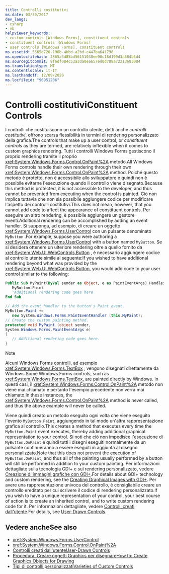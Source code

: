 ```yaml
---
title: Controlli costitutivi
ms.date: 03/30/2017
dev_langs:
- csharp
- vb
helpviewer_keywords:
- custom controls [Windows Forms], constituent controls
- constituent controls [Windows Forms]
- user controls [Windows Forms], constituent controls
ms.assetid: 5565e720-198b-4bbd-a2bd-c447ba641798
ms.openlocfilehash: 2865a3d85bd56151038ee90c18d199d3a584b5d4
ms.sourcegitcommit: 9f6df084c53a3da0ea657ed0d708a72213683084
ms.translationtype: MT
ms.contentlocale: it-IT
ms.lasthandoff: 12/09/2020
ms.locfileid: "96951206"
---
```

# <a name="constituent-controls"></a><span data-ttu-id="de543-102">Controlli costitutivi</span><span class="sxs-lookup"><span data-stu-id="de543-102">Constituent Controls</span></span>
<span data-ttu-id="de543-103">I controlli che costituiscono un controllo utente, detti anche *controlli costitutivi*, offrono scarsa flessibilità in termini di rendering personalizzato della grafica.</span><span class="sxs-lookup"><span data-stu-id="de543-103">The controls that make up a user control, or *constituent controls* as they are termed, are relatively inflexible when it comes to custom graphics rendering.</span></span> <span data-ttu-id="de543-104">Tutti i controlli Windows Forms gestiscono il proprio rendering tramite il proprio <xref:System.Windows.Forms.Control.OnPaint%2A> metodo.</span><span class="sxs-lookup"><span data-stu-id="de543-104">All Windows Forms controls handle their own rendering through their own <xref:System.Windows.Forms.Control.OnPaint%2A> method.</span></span> <span data-ttu-id="de543-105">Poiché questo metodo è protetto, non è accessibile allo sviluppatore e quindi non è possibile evitarne l'esecuzione quando il controllo viene disegnato.</span><span class="sxs-lookup"><span data-stu-id="de543-105">Because this method is protected, it is not accessible to the developer, and thus cannot be prevented from executing when the control is painted.</span></span> <span data-ttu-id="de543-106">Ciò non implica tuttavia che non sia possibile aggiungere codice per modificare l'aspetto dei controlli costitutivi.</span><span class="sxs-lookup"><span data-stu-id="de543-106">This does not mean, however, that you cannot add code to affect the appearance of constituent controls.</span></span> <span data-ttu-id="de543-107">Per eseguire un altro rendering, è possibile aggiungere un gestore eventi.</span><span class="sxs-lookup"><span data-stu-id="de543-107">Additional rendering can be accomplished by adding an event handler.</span></span> <span data-ttu-id="de543-108">Si supponga, ad esempio, di creare un oggetto <xref:System.Windows.Forms.UserControl> con un pulsante denominato `MyButton` .</span><span class="sxs-lookup"><span data-stu-id="de543-108">For example, suppose you were authoring a <xref:System.Windows.Forms.UserControl> with a button named `MyButton`.</span></span> <span data-ttu-id="de543-109">Se si desidera ottenere un ulteriore rendering oltre a quello fornito da <xref:System.Web.UI.WebControls.Button> , è necessario aggiungere codice al controllo utente simile al seguente:</span><span class="sxs-lookup"><span data-stu-id="de543-109">If you wished to have additional rendering beyond what was provided by the <xref:System.Web.UI.WebControls.Button>, you would add code to your user control similar to the following:</span></span>  
  
```vb  
Public Sub MyPaint(ByVal sender as Object, e as PaintEventArgs) Handles _  
   MyButton.Paint  
   'Additional rendering code goes here  
End Sub  
```  
  
```csharp  
// Add the event handler to the button's Paint event.  
MyButton.Paint +=
   new System.Windows.Forms.PaintEventHandler (this.MyPaint);  
// Create the custom painting method.  
protected void MyPaint (object sender,
System.Windows.Forms.PaintEventArgs e)  
{  
   // Additional rendering code goes here.  
}  
```  
  
> [!NOTE]
> <span data-ttu-id="de543-110">Alcuni Windows Forms controlli, ad esempio <xref:System.Windows.Forms.TextBox> , vengono disegnati direttamente da Windows.</span><span class="sxs-lookup"><span data-stu-id="de543-110">Some Windows Forms controls, such as <xref:System.Windows.Forms.TextBox>, are painted directly by Windows.</span></span> <span data-ttu-id="de543-111">In questi casi, il <xref:System.Windows.Forms.Control.OnPaint%2A> metodo non viene mai chiamato e pertanto l'esempio precedente non verrà mai chiamato.</span><span class="sxs-lookup"><span data-stu-id="de543-111">In these instances, the <xref:System.Windows.Forms.Control.OnPaint%2A> method is never called, and thus the above example will never be called.</span></span>  
  
 <span data-ttu-id="de543-112">Viene quindi creato un metodo eseguito ogni volta che viene eseguito l'evento `MyButton.Paint`, aggiungendo in tal modo un'altra rappresentazione grafica al controllo.</span><span class="sxs-lookup"><span data-stu-id="de543-112">This creates a method that executes every time the `MyButton.Paint` event executes, thereby adding additional graphical representation to your control.</span></span> <span data-ttu-id="de543-113">Si noti che ciò non impedisce l'esecuzione di `MyButton.OnPaint` e quindi tutti i disegni eseguiti normalmente da un pulsante continueranno a essere eseguiti in aggiunta al disegno personalizzato.</span><span class="sxs-lookup"><span data-stu-id="de543-113">Note that this does not prevent the execution of `MyButton.OnPaint`, and thus all of the painting usually performed by a button will still be performed in addition to your custom painting.</span></span> <span data-ttu-id="de543-114">Per informazioni dettagliate sulla tecnologia GDI+ e sul rendering personalizzato, vedere [Creazione di immagini grafiche con GDI+](../advanced/how-to-create-graphics-objects-for-drawing.md).</span><span class="sxs-lookup"><span data-stu-id="de543-114">For details about GDI+ technology and custom rendering, see the [Creating Graphical Images with GDI+](../advanced/how-to-create-graphics-objects-for-drawing.md).</span></span> <span data-ttu-id="de543-115">Per avere una rappresentazione univoca del controllo, è consigliabile creare un controllo ereditato per cui scrivere il codice di rendering personalizzato.</span><span class="sxs-lookup"><span data-stu-id="de543-115">If you wish to have a unique representation of your control, your best course of action is to create an inherited control, and to write custom rendering code for it.</span></span> <span data-ttu-id="de543-116">Per informazioni dettagliate, vedere [Controlli creati dall'utente](user-drawn-controls.md).</span><span class="sxs-lookup"><span data-stu-id="de543-116">For details, see [User-Drawn Controls](user-drawn-controls.md).</span></span>  
  
## <a name="see-also"></a><span data-ttu-id="de543-117">Vedere anche</span><span class="sxs-lookup"><span data-stu-id="de543-117">See also</span></span>

- <xref:System.Windows.Forms.UserControl>
- <xref:System.Windows.Forms.Control.OnPaint%2A>
- [<span data-ttu-id="de543-118">Controlli creati dall'utente</span><span class="sxs-lookup"><span data-stu-id="de543-118">User-Drawn Controls</span></span>](user-drawn-controls.md)
- [<span data-ttu-id="de543-119">Procedura: Creare oggetti Graphics per disegnare</span><span class="sxs-lookup"><span data-stu-id="de543-119">How to: Create Graphics Objects for Drawing</span></span>](../advanced/how-to-create-graphics-objects-for-drawing.md)
- [<span data-ttu-id="de543-120">Tipi di controlli personalizzati</span><span class="sxs-lookup"><span data-stu-id="de543-120">Varieties of Custom Controls</span></span>](varieties-of-custom-controls.md)

